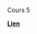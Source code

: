 Cours 5

[**Lien**](https://drive.google.com/file/d/1d4CTESWQUTwgspImU6sszZKMit81TGMU/view?usp=sharing)

